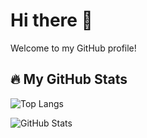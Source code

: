 # Hi there 👋  
Welcome to my GitHub profile!  

## 🔥 My GitHub Stats
![Top Langs](https://github-readme-stats.vercel.app/api/top-langs/?username=nabilakiswanto&layout=compact&langs_count=8&theme=radical)

![GitHub Stats](https://github-readme-stats.vercel.app/api?username=nabilakiswanto&show_icons=true&theme=radical)
